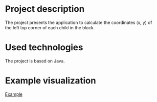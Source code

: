 # Project description
The project presents the application to calculate the coordinates (x, y) of the left top corner of each child in the block.

# Used technologies
The project is based on Java.

# Example visualization
[Example](blocks-example.png)
